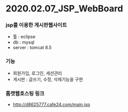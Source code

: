 # 2020.02.07_JSP_WebBoard

### jsp를 이용한 게시판웹사이트

- 툴 : eclipse
- db : mysql
- server : tomcat 8.5

### 기능 
- 회원가입, 로그인, 세션관리
- 게시판 : 글쓰기, 수정, 삭제기능을 구현

### 톰캣웹호스팅 링크

- http://d8625777.cafe24.com/main.jsp
